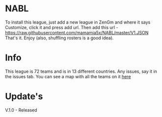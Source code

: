 # NABL
To install this league, just add a new league in ZenGm and where it says Customize, click it and press add url. Then add this url - https://raw.githubusercontent.com/mamamia5x/NABL/master/V1.JSON  
That's it. Enjoy (also, shuffling rosters is a good idea).  

# Info
This league is 72 teams and is in 13 different countries. Any issues, say it in the issues tab.
You can see a map with all the teams on it [here](https://drive.google.com/open?id=1ahRyz2DOTRZCVM2ZDE-fDRvoY4tZre7F&usp=sharing)  

# Update's
V.1.0 - Released
